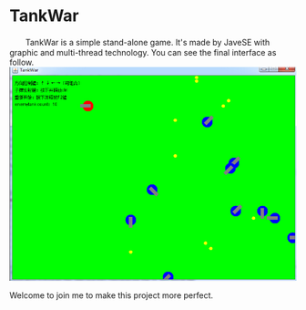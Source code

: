 # TankWar
　　TankWar is a simple stand-alone game. It's made by JaveSE with graphic and multi-thread technology. You can see the final interface as follow.
![Version 1.0](picture.jpg)

Welcome to join me to make this project more perfect. 
